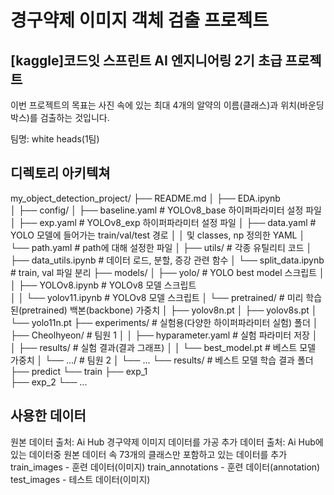 # 경구약제 이미지 객체 검출 프로젝트
## [kaggle]코드잇 스프린트 AI 엔지니어링 2기 초급 프로젝트
이번 프로젝트의 목표는 사진 속에 있는 최대 4개의 알약의 이름(클래스)과 위치(바운딩 박스)를 검출하는 것입니다.

팀명: white heads(1팀)

## 디렉토리 아키텍쳐
my_object_detection_project/
├── README.md
│
├── EDA.ipynb                     
│
├── config/
│   ├── baseline.yaml             # YOLOv8_base 하이퍼파라미터 설정 파일
│   ├── exp.yaml                  # YOLOv8_exp 하이퍼파라미터 설정 파일
│   ├── data.yaml                 # YOLO 모델에 들어가는 train/val/test 경로
│   │                               및 classes, np 정의한 YAML
│   └── path.yaml                 # path에 대해 설정한 파일
│
├── utils/                        # 각종 유틸리티 코드
│   ├── data_utils.ipynb          # 데이터 로드, 분할, 증강 관련 함수
│   └── split_data.ipynb          # train, val 파일 분리
├── models/
│   ├── yolo/                     # YOLO best model 스크립트
│   │   ├── YOLOv8.ipynb          # YOLOv8 모델 스크립트   
│   │   └── yolov11.ipynb         # YOLOv8 모델 스크립트
│   └── pretrained/               # 미리 학습된(pretrained) 백본(backbone) 가중치
│       ├── yolov8n.pt
│       ├── yolov8s.pt
│       └── yolo11n.pt
├── experiments/                  # 실험용(다양한 하이퍼파라미터 실험) 폴더
│   ├── Cheolhyeon/               # 팀원 1
│   │   ├── hyparameter.yaml      # 실험 파라미터 저장
│   │   ├── results/              # 실험 결과(결과 그래프)
│   │   └── best_model.pt         # 베스트 모델 가중치
│   └── .../                      # 팀원 2
│       └── ...
└── results/                      # 베스트 모델 학습 결과 폴더
        ├── predict
        └── train
			        ├── exp_1  
							├── exp_2
						  └── ...

## 사용한 데이터
원본 데이터 출처: Ai Hub 경구약제 이미지 데이터를 가공
추가 데이터 출처: Ai Hub에 있는 데이터중 원본 데이터 속 73개의 클래스만 포함하고 있는 데이터를 추가
train_images - 훈련 데이터(이미지)
train_annotations - 훈련 데이터(annotation)
test_images - 테스트 데이터(이미지)
